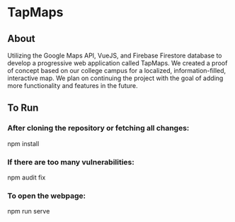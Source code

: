 # TapMaps

## About
Utilizing the Google Maps API, VueJS, and Firebase Firestore database to develop a progressive web application called TapMaps. We created a proof of concept based on our college campus for a localized, information-filled, interactive map. We plan on continuing the project with the goal of adding more functionality and features in the future.

## To Run

### After cloning the repository or fetching all changes:
npm install

### If there are too many vulnerabilities:
npm audit fix

### To open the webpage:
npm run serve
